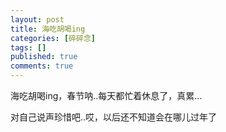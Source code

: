 ```yaml
---
layout: post
title: 海吃胡喝ing
categories: [碎碎念]
tags: []
published: true
comments: true
---
```

<p><!--:zh-->海吃胡喝ing，春节呐..每天都忙着休息了，真累...</p>

<p>对自己说声珍惜吧..哎，以后还不知道会在哪儿过年了<!--:--></p>
